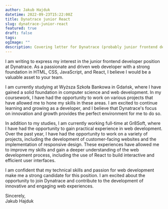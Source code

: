 ```yaml
---
author: Jakub Hajduk
datetime: 2022-09-23T15:22:00Z
title: Dynatrace junior React
slug: dynatrace-junior-react
featured: true
draft: false
tags:
ogImage: ""
description: Covering letter for Dynatrace (probably junior frontend dev)
---
```


I am writing to express my interest in the junior frontend developer position at Dynatrace. As a passionate and driven web developer with a strong foundation in HTML, CSS, JavaScript, and React, I believe I would be a valuable asset to your team.

I am currently studying at Wyższa Szkoła Bankowa in Gdańsk, where I have gained a solid foundation in computer science and web development. In my coursework, I have had the opportunity to work on various projects that have allowed me to hone my skills in these areas. I am excited to continue learning and growing as a developer, and I believe that Dynatrace's focus on innovation and growth provides the perfect environment for me to do so.

In addition to my studies, I am currently working full-time at Gr8Soft, where I have had the opportunity to gain practical experience in web development. Over the past year, I have had the opportunity to work on a variety of projects, including the development of customer-facing websites and the implementation of responsive design. These experiences have allowed me to improve my skills and gain a deeper understanding of the web development process, including the use of React to build interactive and efficient user interfaces.

I am confident that my technical skills and passion for web development make me a strong candidate for this position. I am excited about the opportunity to join Dynatrace and contribute to the development of innovative and engaging web experiences.

Sincerely, <br>
Jakub Hajduk
